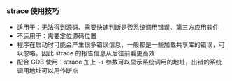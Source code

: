 ### strace 使用技巧

- 适用于：无法得到源码、需要快速判断是否系统调用错误、第三方应用软件
- 不适用于：需要定位源码位置
- 程序在启动时可能会产生很多错误信息，一般都是一些加载共享库的错误，可以忽略。因此 strace 的报告信息从后往前看更高效
- 配合 GDB 使用：strace 加上 `-i` 参数可以显示系统调用的地址，出错的系统调用地址可以用作断点
